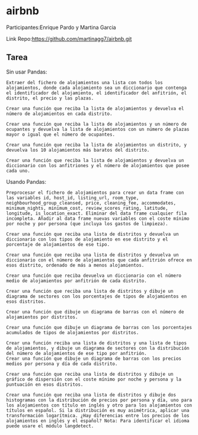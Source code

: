 # airbnb
Participantes:Enrique Pardo y Martina Garcia 

Link Repo:https://github.com/martinagg7/airbnb.git

## Tarea
Sin usar Pandas:

    Extraer del fichero de alojamientos una lista con todos los alojamientos, donde cada alojamiento sea un diccionario que contenga el identificador del alojamiento, el identificador del anfitrión, el distrito, el precio y las plazas.

    Crear una función que reciba la lista de alojamientos y devuelva el número de alojamientos en cada distrito.

    Crear una función que reciba la lista de alojamientos y un número de ocupantes y devuelva la lista de alojamientos con un número de plazas mayor o igual que el número de ocupantes.

    Crear una función que reciba la lista de alojamientos un distrito, y devuelva los 10 alojamientos más baratos del distrito.

    Crear una función que reciba la lista de alojamientos y devuelva un diccionario con los anfitriones y el número de alojamientos que posee cada uno.
  
Usando Pandas:

    Preprocesar el fichero de alojamientos para crear un data frame con las variables id, host_id, listing_url, room_type, neighbourhood_group_cleansed, price, cleaning_fee, accommodates,       minimum_nights, minimum_cost, review_scores_rating, latitude, longitude, is_location_exact. Eliminar del data frame cualquier fila incompleta. Añadir al data frame nuevas variables con el coste mínimo por noche y por persona (que incluya los gastos de limpieza).

    Crear una función que reciba una lista de distritos y devuelva un diccionario con los tipos de alojamiento en ese distrito y el porcentaje de alojamientos de ese tipo.
    
    Crear una función que reciba una lista de distritos y devuelva un diccionario con el número de alojamientos que cada anfitrión ofrece en esos distrito, ordenado de más a menos alojamientos.
    
    Crear una función que reciba devuelva un diccionario con el número medio de alojamientos por anfitrión de cada distrito.
    
    Crear una función que reciba una lista de distritos y dibuje un diagrama de sectores con los porcentajes de tipos de alojamientos en esos distritos.
    
    Crear una función que dibuje un diagrama de barras con el número de alojamientos por distritos.
    
    Crear una función que dibuje un diagrama de barras con los porcentajes acumulados de tipos de alojamientos por distritos.
    
    Crear una función reciba una lista de distritos y una lista de tipos de alojamientos, y dibuje un diagrama de sectores con la distribución del número de alojamientos de ese tipo por anfitrión.
    Crear una función que dibuje un diagrama de barras con los precios medios por persona y día de cada distrito.
    
    Crear una función que reciba una lista de distritos y dibuje un gráfico de dispersión con el coste mínimo por noche y persona y la puntuación en esos distritos.
    
    Crear una función que reciba una lista de distritos y dibuje dos histogramas con la distribución de precios por persona y día, uno para los alojamientos con título en inglés y otro para los alojamientos con títulos en español. Si la distribución es muy asimétrica, aplicar una transformación logarítmica. ¿Hay diferencias entre los precios de los alojamientos en inglés y el español? Nota: Para identificar el idioma puede usare el módulo langdetect.
